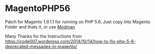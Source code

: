 # MagentoPHP56
Patch for Magento 1.9.1.1 for running on PHP 5.6. Just copy into Magento Folder and thats it, or use [Modman](https://github.com/colinmollenhour/modman)

Many Thanks for the Instructions from https://code007.wordpress.com/2014/10/14/how-to-fix-php-5-6-deprecated-messages-in-magento/
